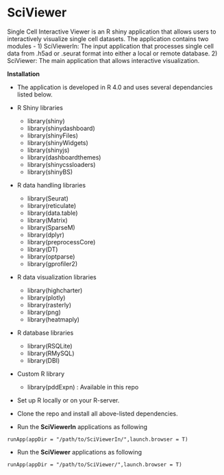 # SciViewer

Single Cell Interactive Viewer is an R shiny application that allows users to interactively visualize single cell datasets. The application contains two modules - 1) SciViewerIn: The input application that processes single cell data from .h5ad or .seurat format into either a local or remote database. 2) SciViewer: The main application that allows interactive visualization. 

**Installation**
- The application is developed in R 4.0 and uses several dependancies listed below. 
- R Shiny libraries
    * library(shiny)
    * library(shinydashboard)
    * library(shinyFiles)
    * library(shinyWidgets)
    * library(shinyjs)
    * library(dashboardthemes)
    * library(shinycssloaders)
    * library(shinyBS)
- R data handling libraries
    * library(Seurat)
    * library(reticulate)
    * library(data.table)
    * library(Matrix)
    * library(SparseM)
    * library(dplyr)
    * library(preprocessCore)
    * library(DT)
    * library(optparse)
    * library(gprofiler2)
- R data visualization libraries
    * library(highcharter)
    * library(plotly)
    * library(rasterly)
    * library(png)
    * library(heatmaply)
- R database libraries
    * library(RSQLite)
    * library(RMySQL)
    * library(DBI)
- Custom R library
    * library(pddExpn) : Available in this repo

- Set up R locally or on your R-server. 
- Clone the repo and install all above-listed dependencies.
- Run the **SciViewerIn** applications as following
```
runApp(appDir = "/path/to/SciViewerIn/",launch.browser = T)
```
- Run the **SciViewer** applications as following
```
runApp(appDir = "/path/to/SciViewer/",launch.browser = T)
```




